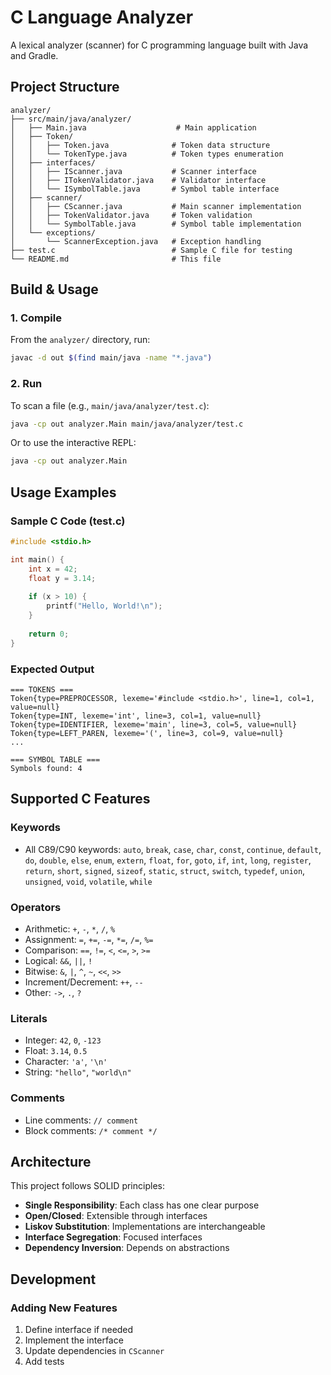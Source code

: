 # C Language Analyzer

A lexical analyzer (scanner) for C programming language built with Java and Gradle.

## Project Structure

```
analyzer/
├── src/main/java/analyzer/
│   ├── Main.java                    # Main application
│   ├── Token/
│   │   ├── Token.java              # Token data structure
│   │   └── TokenType.java          # Token types enumeration
│   ├── interfaces/
│   │   ├── IScanner.java           # Scanner interface
│   │   ├── ITokenValidator.java    # Validator interface
│   │   └── ISymbolTable.java       # Symbol table interface
│   ├── scanner/
│   │   ├── CScanner.java           # Main scanner implementation
│   │   ├── TokenValidator.java     # Token validation
│   │   └── SymbolTable.java        # Symbol table implementation
│   └── exceptions/
│       └── ScannerException.java   # Exception handling
├── test.c                          # Sample C file for testing
└── README.md                       # This file
```

## Build & Usage 

### 1. Compile

From the `analyzer/` directory, run:

```sh
javac -d out $(find main/java -name "*.java")
```

### 2. Run

To scan a file (e.g., `main/java/analyzer/test.c`):

```sh
java -cp out analyzer.Main main/java/analyzer/test.c
```

Or to use the interactive REPL:

```sh
java -cp out analyzer.Main
```



## Usage Examples

### Sample C Code (test.c)
```c
#include <stdio.h>

int main() {
    int x = 42;
    float y = 3.14;
    
    if (x > 10) {
        printf("Hello, World!\n");
    }
    
    return 0;
}
```

### Expected Output
```
=== TOKENS ===
Token{type=PREPROCESSOR, lexeme='#include <stdio.h>', line=1, col=1, value=null}
Token{type=INT, lexeme='int', line=3, col=1, value=null}
Token{type=IDENTIFIER, lexeme='main', line=3, col=5, value=null}
Token{type=LEFT_PAREN, lexeme='(', line=3, col=9, value=null}
...

=== SYMBOL TABLE ===
Symbols found: 4
```

## Supported C Features

### Keywords
- All C89/C90 keywords: `auto`, `break`, `case`, `char`, `const`, `continue`, `default`, `do`, `double`, `else`, `enum`, `extern`, `float`, `for`, `goto`, `if`, `int`, `long`, `register`, `return`, `short`, `signed`, `sizeof`, `static`, `struct`, `switch`, `typedef`, `union`, `unsigned`, `void`, `volatile`, `while`

### Operators
- Arithmetic: `+`, `-`, `*`, `/`, `%`
- Assignment: `=`, `+=`, `-=`, `*=`, `/=`, `%=`
- Comparison: `==`, `!=`, `<`, `<=`, `>`, `>=`
- Logical: `&&`, `||`, `!`
- Bitwise: `&`, `|`, `^`, `~`, `<<`, `>>`
- Increment/Decrement: `++`, `--`
- Other: `->`, `.`, `?`

### Literals
- Integer: `42`, `0`, `-123`
- Float: `3.14`, `0.5`
- Character: `'a'`, `'\n'`
- String: `"hello"`, `"world\n"`

### Comments
- Line comments: `// comment`
- Block comments: `/* comment */`

## Architecture

This project follows SOLID principles:

- **Single Responsibility**: Each class has one clear purpose
- **Open/Closed**: Extensible through interfaces
- **Liskov Substitution**: Implementations are interchangeable
- **Interface Segregation**: Focused interfaces
- **Dependency Inversion**: Depends on abstractions

## Development

### Adding New Features
1. Define interface if needed
2. Implement the interface
3. Update dependencies in `CScanner`
4. Add tests



